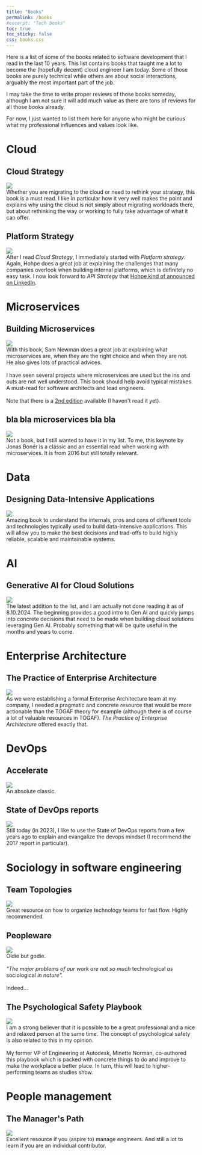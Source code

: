 ```yaml
---
title: "Books"
permalink: /books
#excerpt: "Tech books"
toc: true
toc_sticky: false
css: books.css
---
```


Here is a list of some of the books related to software development that I read in the last 10 years. This list contains books that taught me a lot to become the (hopefully decent) cloud engineer I am today. Some of those books are purely technical while others are about social interactions, arguably the most important part of the job.

I may take the time to write proper reviews of those books someday, although I am not sure it will add much value as there are tons of reviews for all those books already.

For now, I just wanted to list them here for anyone who might be curious what my professional influences and values look like.


# Cloud

## Cloud Strategy

<div class="book-wrapper">

<div class="book-pic"><a href="https://leanpub.com/cloudstrategy" target="_blank"><img src="/assets/images/books/cloud_strategy.png"/></a></div>

<div class="book-text">Whether you are migrating to the cloud or need to rethink your strategy, this book is a must read. I like in particular how it very well makes the point and explains why using the cloud is not simply about migrating workloads there, but about rethinking the way or working to fully take advantage of what it can offer.</div>

</div>

## Platform Strategy

<div class="book-wrapper">

<div class="book-pic"><a href="https://leanpub.com/platformstrategy" target="_blank"><img src="/assets/images/books/platform_strategy.png"/></a></div>

<div class="book-text">After I read <i>Cloud Strategy</i>, I immediately started with <i>Platform strategy</i>. Again, Hohpe does a great job at explaining the challenges that many companies overlook when building internal platforms, which is definitely no easy task. I now look forward to <i>API Strategy</i> that <a href="https://www.linkedin.com/posts/ghohpe_architectelevator-itstrategy-enterprisearchitecture-activity-7241804345783021569--F7s?utm_source=share&utm_medium=member_desktop" target="_blank">Hohpe kind of announced on LinkedIn</a>.</div>

</div>

# Microservices

## Building Microservices

<div class="book-wrapper">

<div class="book-pic"><a href="https://samnewman.io/books/building_microservices/" target="_blank"><img src="/assets/images/books/building-microservices.jpg"/></a></div>

<div class="book-text">With this book, Sam Newman does a great job at explaining what microservices are, when they are the right choice and when they are not. He also gives lots of practical advices.<br/><br/>I have seen several projects where microservices are used but the ins and outs are not well understood. This book should help avoid typical mistakes. A must-read for software architects and lead engineers.<br/><br/>Note that there is a <a href="https://samnewman.io/books/building_microservices_2nd_edition/" target="_blank">2nd edition</a> available (I haven't read it yet).</div>

</div>

## bla bla microservices bla bla

<div class="book-wrapper">

<div class="book-pic"><a href="http://jonasboner.com/bla-bla-microservices-bla-bla/" target="_blank"><img src="/assets/images/books/bla-bla-microservices.png"/></a></div>

<div class="book-text">Not a book, but I still wanted to have it in my list. To me, this keynote by Jonas Bonér is a classic and an essential read when working with microservices. It is from 2016 but still totally relevant.</div>

</div>

# Data

## Designing Data-Intensive Applications

<div class="book-wrapper">

<div class="book-pic"><a href="https://dataintensive.net/" target="_blank"><img src="/assets/images/books/data-intensive.png"/></a></div>

<div class="book-text">Amazing book to understand the internals, pros and cons of different tools and technologies typically used to build data-intensive applications. This will allow you to make the best decisions and trad-offs to build highly reliable, scalable and maintainable systems.</div>

</div>

# AI

## Generative AI for Cloud Solutions

<div class="book-wrapper">

<div class="book-pic"><a href="https://www.oreilly.com/library/view/generative-ai-for/9781835084786/" target="_blank"><img src="/assets/images/books/generative_ai_for_cloud_solutions.jpg"/></a></div>

<div class="book-text">The latest addition to the list, and I am actually not done reading it as of 8.10.2024. The beginning provides a good intro to Gen AI and quickly jumps into concrete decisions that need to be made when building cloud solutions leveraging Gen AI. Probably something that will be quite useful in the months and years to come.</div>

</div>

# Enterprise Architecture

## The Practice of Enterprise Architecture

<div class="book-wrapper">

<div class="book-pic"><a href="https://www.amazon.com/dp/064508252X" target="_blank"><img src="/assets/images/books/the_practice_of_ea.jpg"/></a></div>

<div class="book-text">As we were establishing a formal Enterprise Architecture team at my company, I needed a pragmatic and concrete resource that would be more actionable than the TOGAF theory for example (although there is of course a lot of valuable resources in TOGAF). <i>The Practice of Enterprise Architecture</i> offered exactly that. </div>

</div>

# DevOps

## Accelerate

<div class="book-wrapper">

<div class="book-pic"><a href="https://itrevolution.com/product/accelerate/" target="_blank"><img src="/assets/images/books/accelerate.jpg"/></a></div>

<div class="book-text">An absolute classic.</div>

</div>

## State of DevOps reports

<div class="book-wrapper">

<div class="book-pic"><a href="https://www.devops-research.com/research.html#reports" target="_blank"><img src="/assets/images/books/state-devops-2017.png"/></a></div>

<div class="book-text">Still today (in 2023), I like to use the State of DevOps reports from a few years ago to explain and evangalize the devops mindset (I recommend the 2017 report in particular).</div>

</div>

# Sociology in software engineering

## Team Topologies

<div class="book-wrapper">

<div class="book-pic"><a href="https://teamtopologies.com/" target="_blank"><img src="/assets/images/books/team-topologies.jpg"/></a></div>

<div class="book-text">Great resource on how to organize technology teams for fast flow. Highly recommended.</div>

</div>

## Peopleware

<div class="book-wrapper">

<div class="book-pic"><a href="https://www.goodreads.com/book/show/67825.Peopleware" target="_blank"><img src="/assets/images/books/peopleware.png"/></a></div>

<div class="book-text">Oldie but godie.<br/><br/><i>"The major problems of our work are not so much</i> technological <i>as</i> sociological <i>in nature".</i><br/><br/>Indeed...</div>

</div>

## The Psychological Safety Playbook

<div class="book-wrapper">

<div class="book-pic"><a href="https://thepsychologicalsafetyplaybook.com/" target="_blank"><img src="/assets/images/books/psychological-safety-playbook.png"/></a></div>

<div class="book-text">I am a strong believer that it is possible to be a great professional and a nice and relaxed person at the same time. The concept of psychological safety is also related to this in my opinion.<br/><br/>My former VP of Engineering at Autodesk, Minette Norman, co-authored this playbook which is packed with concrete things to do and improve to make the workplace a better place. In turn, this will lead to higher-performing teams as studies show.</div>

</div>

# People management

## The Manager's Path

<div class="book-wrapper">

<div class="book-pic"><a href="https://www.oreilly.com/library/view/the-managers-path/9781491973882/" target="_blank"><img src="/assets/images/books/manager-path.jpg"/></a></div>

<div class="book-text">Excellent resource if you (aspire to) manage engineers. And still a lot to learn if you are an individual contributor.</div>

</div>
